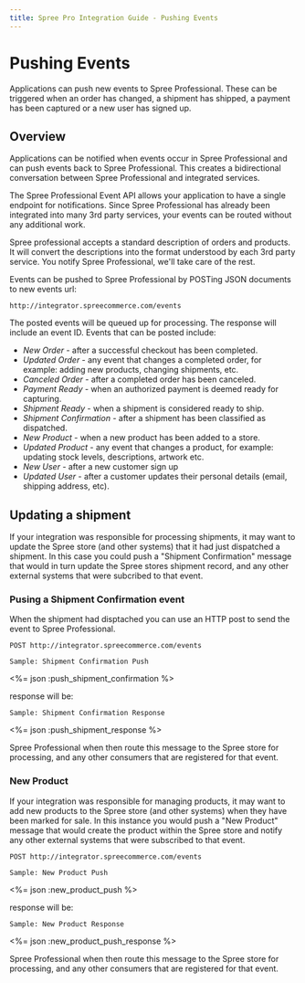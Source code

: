 ```yaml
---
title: Spree Pro Integration Guide - Pushing Events
---
```


# Pushing Events

Applications can push new events to Spree Professional. These can be triggered when an order has changed, a shipment has shipped, a payment has been captured or a new user has signed up.

## Overview

Applications can be notified when events occur in Spree Professional and can push events back to Spree Professional. This creates a bidirectional conversation between Spree Professional and integrated services.

The Spree Professional Event API allows your application to have a single endpoint for notifications. Since Spree Professional has already been integrated into many 3rd party services, your events can be routed without any additional work.

Spree professional accepts a standard description of orders and products. It will convert the descriptions into the format understood by each 3rd party service. You notify Spree Professional, we'll take care of the rest.

Events can be pushed to Spree Professional by POSTing JSON documents to new events url:

    http://integrator.spreecommerce.com/events

The posted events will be queued up for processing. The response will include an event ID. Events that can be posted include:

* _New Order_ - after a successful checkout has been completed.
* _Updated Order_ - any event that changes a completed order, for example: adding new products, changing shipments, etc.
* _Canceled Order_ - after a completed order has been canceled.
* _Payment Ready_ - when an authorized payment is deemed ready for capturing.
* _Shipment Ready_ - when a shipment is considered ready to ship.
* _Shipment Confirmation_ - after a shipment has been classified as dispatched.
* _New Product_ - when a new product has been added to a store.
* _Updated Product_ - any event that changes a product, for example: updating stock levels, descriptions, artwork etc.
* _New User_ - after a new customer sign up
* _Updated User_ - after a customer updates their personal details (email, shipping address, etc).

## Updating a shipment

If your integration was responsible for processing shipments, it may want to update the Spree store (and other systems) that it had just dispatched a shipment. In this case you could push a "Shipment Confirmation" message that would in turn update the Spree stores shipment record, and any other external systems that were subcribed to that event.

### Pusing a Shipment Confirmation event
When the shipment had disptached you can use an HTTP post to send the event to Spree Professional.

    POST http://integrator.spreecommerce.com/events

<pre class="headers"><code>Sample: Shipment Confirmation Push</code></pre>
<%= json :push_shipment_confirmation %>

response will be:

<pre class="headers"><code>Sample: Shipment Confirmation Response</code></pre>
<%= json :push_shipment_response %>

Spree Professional when then route this message to the Spree store for processing, and any other consumers that are registered for that event.

### New Product

If your integration was responsible for managing products, it may want to add new products to the Spree store (and other systems) when they have been marked for sale. In this instance you would push a "New Product" message that would create the product within the Spree store and notify any other external systems that were subscribed to that event.

    POST http://integrator.spreecommerce.com/events

<pre class="headers"><code>Sample: New Product Push</code></pre>
<%= json :new_product_push %>

response will be:

<pre class="headers"><code>Sample: New Product Response</code></pre>
<%= json :new_product_push_response %>

Spree Professional when then route this message to the Spree store for processing, and any other consumers that are registered for that event.

